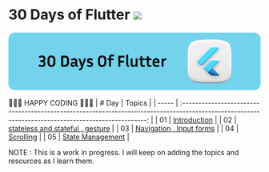 # 30 Days of Flutter ![](https://img.shields.io/badge/30%20Days%20Of-Flutter-blue)

 ![](./docs/img/30dayofflutter.svg)

💛💛💛 HAPPY CODING 💛💛💛
| # Day |                                                                       Topics                                                                        |
| ----- | :-------------------------------------------------------------------------------------------------------------------------------------------------: |
| 01    |                                                             [Introduction](./day1/README.md)                                                        |
| 02    |                                                [stateless and stateful , gesture](./day2/README.md)                                                 |
| 03    |                                                [Navigation , Input forms](./day3/README.md)                                                 |
| 04    |                                                [Scrolling](./day4/README.md)                                                 |
| 05    |                                                [State Management](./day5/README.md)                                                 |





NOTE : This is a work in progress. I will keep on adding the topics and resources as I learn them. 
